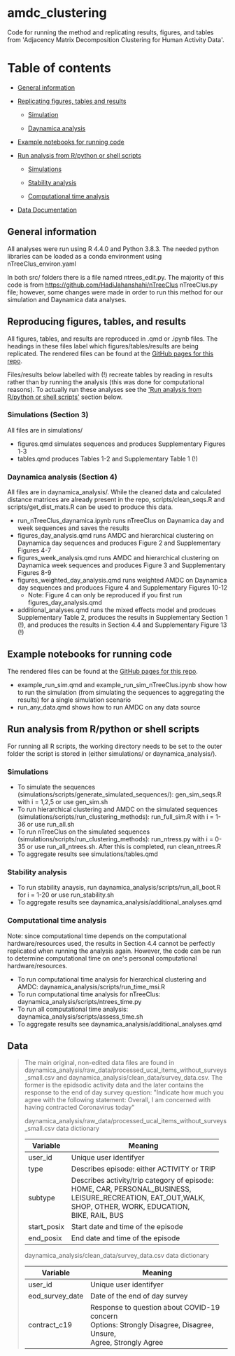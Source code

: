 # amdc_clustering
Code for running the method and replicating results, figures, and tables from 'Adjacency Matrix Decomposition Clustering for Human Activity Data'.

# Table of contents
* [General information](#general-information)
  
* [Replicating figures, tables and results](#reproducing-figures-tables-and-results)

    * [Simulation](#simulations-section-3)
  
    * [Daynamica analysis](#daynamica-analysis-section-4)
 
*  [Example notebooks for running code](#example-notebooks-for-running-code)
  
*  [Run analysis from R/python or shell scripts](#run-analysis-from-rpython-or-shell-scripts)
  
    * [Simulations](#simulations)
      
    * [Stability analysis](#stability-analysis)
 
    * [Computational time analysis](#computational-time-analysis)
      
* [Data Documentation](#data-see-daynamica_analysis)

## General information
All analyses were run using R 4.4.0 and Python 3.8.3. The needed python libraries can be loaded as a conda environment using nTreeClus_environ.yaml

In both src/ folders there is a file named ntrees_edit.py. The majority of this code is from https://github.com/HadiJahanshahi/nTreeClus nTreeClus.py file; however, some changes were made in order to run this method for our simulation and Daynamica data analyses. 

## Reproducing figures, tables, and results

All figures, tables, and results are reproduced in .qmd or .ipynb files. The headings in these files label which figures/tables/results are being replicated. The rendered files can be found at the [GitHub pages for this repo](https://anonymous.4open.science/w/amdc_clustering-CE3E/).

Files/results below labelled with (!) recreate tables by reading in results rather than by running the analysis (this was done for computational reasons). To actually run these analyses see the ['Run analysis from R/python or shell scripts'](#run-analysis-from-rpython-or-shell-scripts) section below. 

### Simulations (Section 3)

All files are in simulations/

* figures.qmd simulates sequences and produces Supplementary Figures 1-3
* tables.qmd produces Tables 1-2 and Supplementary Table 1 (!)

### Daynamica analysis (Section 4)

All files are in daynamica_analysis/. While the cleaned data and calculated distance matrices are already present in the repo, scripts/clean_seqs.R and scripts/get_dist_mats.R can be used to produce this data.

* run_nTreeClus_daynamica.ipynb runs nTreeClus on Daynamica day and week sequences and saves the results
* figures_day_analysis.qmd runs AMDC and hierarchical clustering on Daynamica day sequences and produces Figure 2 and Supplementary Figures 4-7
* figures_week_analysis.qmd runs AMDC and hierarchical clustering on Daynamica week sequences and produces Figure 3 and Supplementary Figures 8-9
* figures_weighted_day_analysis.qmd runs weighted AMDC on Daynamica day sequences and produces Figure 4 and Supplementary Figures 10-12
     * Note: Figure 4 can only be reproduced if you first run figures_day_analysis.qmd
* additional_analyses.qmd runs the mixed effects model and prodcues Supplementary Table 2, produces the results in Supplementary Section 1 (!), and produces the results in Section 4.4 and Supplementary Figure 13 (!)

##  Example notebooks for running code

The rendered files can be found at the [GitHub pages for this repo](https://anonymous.4open.science/w/amdc_clustering-CE3E/).

* example_run_sim.qmd and example_run_sim_nTreeClus.ipynb show how to run the simulation (from simulating the sequences to aggregating the results) for a single simulation scenario
* run_any_data.qmd shows how to run AMDC on any data source

## Run analysis from R/python or shell scripts

For running all R scripts, the working directory needs to be set to the outer folder the script is stored in (either simulations/ or daynamica_analysis/).

### Simulations

* To simulate the sequences (simulations/scripts/generate_simulated_sequences/): gen_sim_seqs.R with i = 1,2,5 or use gen_sim.sh
* To run hierarchical clustering and AMDC on the simulated sequences (simulations/scripts/run_clustering_methods): run_full_sim.R with i = 1-36 or use run_all.sh
* To run nTreeClus on the simulated sequences (simulations/scripts/run_clustering_methods): run_ntress.py with i = 0-35 or use run_all_ntrees.sh. After this is completed, run clean_ntrees.R
* To aggregate results see simulations/tables.qmd

### Stability analysis

* To run stability anaysis, run daynamica_analysis/scripts/run_all_boot.R for i = 1-20 or use run_stability.sh
* To aggregate results see daynamica_analysis/additional_analyses.qmd

### Computational time analysis

Note: since computational time depends on the computational hardware/resources used, the results in Section 4.4 cannot be perfectly replicated when running the analysis again. However, the code can be run to determine computational time on one's personal computational hardware/resources.

* To run computational time analysis for hierarchical clustering and AMDC: daynamica_analysis/scripts/run_time_msi.R
* To run computational time analysis for nTreeClus: daynamica_analysis/scripts/ntrees_time.py
* To run all computational time analysis: daynamica_analysis/scripts/assess_time.sh
* To aggregate results see daynamica_analysis/additional_analyses.qmd


## Data
> The main original, non-edited data files are found in daynamica_analysis/raw_data/processed_ucal_items_without_surveys_small.csv and daynamica_analysis/clean_data/survey_data.csv. The former is the epidsodic activity data and the later contains the response to the end of day survey question: "Indicate how much you agree with the following statement: Overall, I am concerned with having contracted Coronavirus today"
> 
> daynamica_analysis/raw_data/processed_ucal_items_without_surveys_small.csv data dictionary
>
> | Variable | Meaning |
> |---|---|
> | user_id | Unique user identifyer |
> | type | Describes episode: either ACTIVITY or TRIP |
> | subtype | Describes activity/trip category of episode: <br>HOME, CAR, PERSONAL_BUSINESS, <br>LEISURE_RECREATION, EAT_OUT,WALK, <br>SHOP, OTHER, WORK, EDUCATION, <br>BIKE, RAIL, BUS |
> | start_posix | Start date and time of the episode |
> | end_posix | End date and time of the episode |
>
> daynamica_analysis/clean_data/survey_data.csv data dictionary
>
> | Variable | Meaning |
> |---|---|
> | user_id | Unique user identifyer |
> | eod_survey_date | Date of the end of day survey |
> | contract_c19 | Response to question about COVID-19 concern<br>Options: Strongly Disagree, Disagree, Unsure,<br>Agree, Strongly Agree |
>




